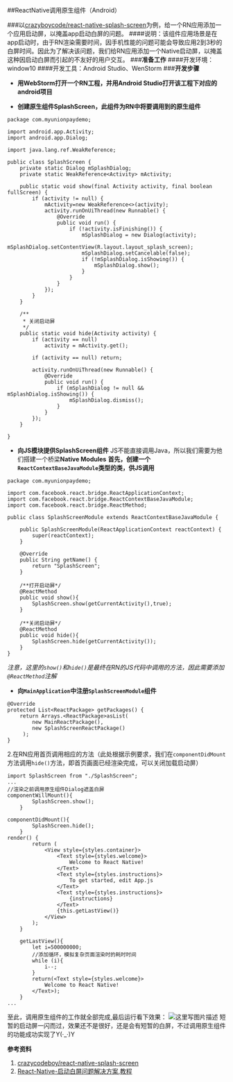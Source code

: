 ##ReactNative调用原生组件（Android）

###以[crazyboycode/react-native-splash-screen](https://github.com/crazycodeboy/react-native-splash-screen)为例，给一个RN应用添加一个应用启动屏，以掩盖app启动白屏的问题。
####说明：该组件应用场景是在app启动时，由于RN渲染需要时间，因手机性能的问题可能会导致应用2到3秒的白屏时间。因此为了解决该问题，我们给RN应用添加一个Native启动屏，以掩盖这种因启动白屏而引起的不友好的用户交互。
###**准备工作**
####开发环境：window10
####开发工具：Android Studio、WenStorm
###**开发步骤**
+ **用WebStorm打开一个RN工程，并用Android Studio打开该工程下对应的android项目**
* **创建原生组件SplashScreen，此组件为RN中将要调用到的原生组件**
```
package com.myunionpaydemo;

import android.app.Activity;
import android.app.Dialog;

import java.lang.ref.WeakReference;

public class SplashScreen {
    private static Dialog mSplashDialog;
    private static WeakReference<Activity> mActivity;

    public static void show(final Activity activity, final boolean fullScreen) {
        if (activity != null) {
            mActivity=new WeakReference<>(activity);
            activity.runOnUiThread(new Runnable() {
                @Override
                public void run() {
                    if (!activity.isFinishing()) {
                        mSplashDialog = new Dialog(activity);
                        mSplashDialog.setContentView(R.layout.layout_splash_screen);
                        mSplashDialog.setCancelable(false);
                        if (!mSplashDialog.isShowing()) {
                            mSplashDialog.show();
                        }
                    }
                }
            });
        }
    }

    /**
     * 关闭启动屏
     */
    public static void hide(Activity activity) {
        if (activity == null)
            activity = mActivity.get();

        if (activity == null) return;

        activity.runOnUiThread(new Runnable() {
            @Override
            public void run() {
                if (mSplashDialog != null && mSplashDialog.isShowing()) {
                    mSplashDialog.dismiss();
                }
            }
        });
    }

}
```

* **向JS模块提供SplashScreen组件**
JS不能直接调用Java，所以我们需要为他们搭建一个桥梁**Native Modules**
**首先，创建一个`ReactContextBaseJavaModule`类型的类，供JS调用**
```
package com.myunionpaydemo;

import com.facebook.react.bridge.ReactApplicationContext;
import com.facebook.react.bridge.ReactContextBaseJavaModule;
import com.facebook.react.bridge.ReactMethod;

public class SplashScreenModule extends ReactContextBaseJavaModule {

    public SplashScreenModule(ReactApplicationContext reactContext) {
        super(reactContext);
    }

    @Override
    public String getName() {
        return "SplashScreen";
    }

    /**打开启动屏*/
    @ReactMethod
    public void show(){
        SplashScreen.show(getCurrentActivity(),true);
    }

    /**关闭启动屏*/
    @ReactMethod
    public void hide(){
        SplashScreen.hide(getCurrentActivity());
    }
}

```
*注意，这里的`show()`和`hide()`是最终在RN的JS代码中调用的方法，因此需要添加`@ReactMethod`注解*

* **向`MainApplication`中注册`SplashScreenModule`组件**
```
@Override
protected List<ReactPackage> getPackages() {
    return Arrays.<ReactPackage>asList(
        new MainReactPackage(),
        new SplashScreenReactPackage()
     );
}
```
2.在RN应用首页调用相应的方法（此处根据示例要求，我们在`componentDidMount`方法调用`hide()`方法，即首页画面已经渲染完成，可以关闭加载启动屏）
```
import SplashScreen from "./SplashScreen";
...
//渲染之前调用原生组件Dialog遮盖白屏
componentWillMount(){
        SplashScreen.show();
    }

componentDidMount(){
        SplashScreen.hide();
    }
render() {
        return (
            <View style={styles.container}>
                <Text style={styles.welcome}>
                    Welcome to React Native!
                </Text>
                <Text style={styles.instructions}>
                    To get started, edit App.js
                </Text>
                <Text style={styles.instructions}>
                    {instructions}
                </Text>
                {this.getLastView()}
            </View>
        );
    }
    
    getLastView(){
        let i=500000000;
        //添加循环，模拟复杂页面渲染时的耗时时间
        while (i){
            i--;
        }
        return(<Text style={styles.welcome}>
            Welcome to React Native!
        </Text>);
    }
...
```
至此，调用原生组件的工作就全部完成,最后运行看下效果：
![这里写图片描述](http://img.blog.csdn.net/20180131095201022?watermark/2/text/aHR0cDovL2Jsb2cuY3Nkbi5uZXQvenNwNzY1MDk4MDg0/font/5a6L5L2T/fontsize/400/fill/I0JBQkFCMA==/dissolve/70/gravity/SouthEast)
短暂的启动屏一闪而过，效果还不是很好，还是会有短暂的白屏，不过调用原生组件的功能成功实现了Y(·_·)Y

**参考资料**
1. [crazycodeboy/react-native-splash-screen](https://github.com/crazycodeboy/react-native-splash-screen)
2. [React-Native-启动白屏问题解决方案,教程](http://www.devio.org/2016/09/30/React-Native-%E5%90%AF%E5%8A%A8%E7%99%BD%E5%B1%8F%E9%97%AE%E9%A2%98%E8%A7%A3%E5%86%B3%E6%96%B9%E6%A1%88,%E6%95%99%E7%A8%8B/)